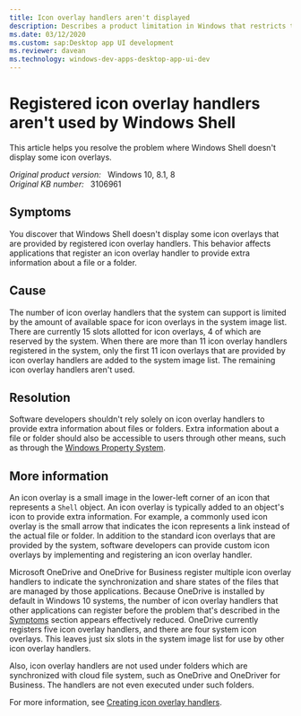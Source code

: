 ```yaml
---
title: Icon overlay handlers aren't displayed
description: Describes a product limitation in Windows that restricts the number of icon overlays, which means that some registered icon overlays aren't displayed as expected.
ms.date: 03/12/2020
ms.custom: sap:Desktop app UI development
ms.reviewer: davean
ms.technology: windows-dev-apps-desktop-app-ui-dev
---
```

# Registered icon overlay handlers aren't used by Windows Shell

This article helps you resolve the problem where Windows Shell doesn't display some icon overlays.

_Original product version:_ &nbsp; Windows 10, 8.1, 8  
_Original KB number:_ &nbsp; 3106961

## Symptoms

You discover that Windows Shell doesn't display some icon overlays that are provided by registered icon overlay handlers. This behavior affects applications that register an icon overlay handler to provide extra information about a file or a folder.

## Cause

The number of icon overlay handlers that the system can support is limited by the amount of available space for icon overlays in the system image list. There are currently 15 slots allotted for icon overlays, 4 of which are reserved by the system. When there are more than 11 icon overlay handlers registered in the system, only the first 11 icon overlays that are provided by icon overlay handlers are added to the system image list. The remaining icon overlay handlers aren't used.

## Resolution

Software developers shouldn't rely solely on icon overlay handlers to provide extra information about files or folders. Extra information about a file or folder should also be accessible to users through other means, such as through the [Windows Property System](/windows/win32/properties/windows-properties-system).

## More information

An icon overlay is a small image in the lower-left corner of an icon that represents a `Shell` object. An icon overlay is typically added to an object's icon to provide extra information. For example, a commonly used icon overlay is the small arrow that indicates the icon represents a link instead of the actual file or folder. In addition to the standard icon overlays that are provided by the system, software developers can provide custom icon overlays by implementing and registering an icon overlay handler.

Microsoft OneDrive and OneDrive for Business register multiple icon overlay handlers to indicate the synchronization and share states of the files that are managed by those applications. Because OneDrive is installed by default in Windows 10 systems, the number of icon overlay handlers that other applications can register before the problem that's described in the [Symptoms](#symptoms) section appears effectively reduced. OneDrive currently registers five icon overlay handlers, and there are four system icon overlays. This leaves just six slots in the system image list for use by other icon overlay handlers.

Also, icon overlay handlers are not used under folders which are synchronized with cloud file system, such as OneDrive and OneDriver for Business. The handlers are not even executed under such folders. 

For more information, see [Creating icon overlay handlers](/previous-versions/cc144123(v=vs.85)).
